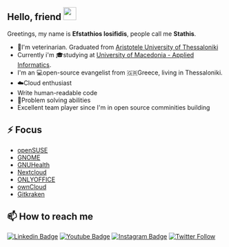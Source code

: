 ## Hello, friend <img src="https://raw.githubusercontent.com/aemmadi/aemmadi/master/wave.gif" width="30px">

Greetings, my name is **Efstathios Iosifidis**, people call me **Stathis**.  
- 🐶I'm veterinarian. Graduated from [Aristotele University of Thessaloniki](https://www.vet.auth.gr/en/)    
- Currently i'm 🎓studying at [University of Macedonia - Applied Informatics](https://www.uom.gr/dai).  
- I'm an 💻open-source evangelist from 🇬🇷Greece, living in Thessaloniki.  
- ☁️Cloud enthusiast
- Write human-readable code 
- 💭Problem solving abilities 
- Excellent team player since I'm in open source comminities building

## ⚡ Focus

* [openSUSE](https://opensuse.org)  
* [GNOME](https://gnome.org)  
* [GNUHealth](https://www.gnuhealth.org/)  
* [Nextcloud](https://nextcloud.com)
* [ONLYOFFICE](https://www.onlyoffice.com/)  
* [ownCloud](https://owncloud.com/)  
* [Gitkraken](https://gitkraken.link/iosifidis)

## 📫 How to reach me

[![Linkedin Badge](https://img.shields.io/badge/-LinkedIn-blue?style=flat-square&logo=Linkedin&logoColor=white&link=https://www.linkedin.com/in/eiosifidis/)](https://www.linkedin.com/in/eiosifidis/)
[![Youtube Badge](https://img.shields.io/badge/-Youtube-darkred?style=flat-square&logo=youtube&logoColor=white&link=https://www.youtube.com/c/EfstathiosIosifidis)](https://www.youtube.com/c/EfstathiosIosifidis)
[![Instagram Badge](https://img.shields.io/badge/-@e.iosifidis-ff69b4?style=flat-square&logo=instagram&logoColor=black&link=https://www.instagram.com/e.iosifidis/)](https://www.instagram.com/e.iosifidis/)
[![Twitter Follow](https://img.shields.io/twitter/follow/eiosifidis?style=social)](https://twitter.com/eiosifidis)

<!--
**iosifidis/iosifidis** is a ✨ _special_ ✨ repository because its `README.md` (this file) appears on your GitHub profile.

Here are some ideas to get you started:

- 🔭 I’m currently working on ...
- 🌱 I’m currently learning ...
- 👯 I’m looking to collaborate on ...
- 🤔 I’m looking for help with ...
- 💬 Ask me about ...
- 📫 How to reach me: ...
- 😄 Pronouns: ...
- ⚡ Fun fact: ...

Template from: https://github.com/anuraghazra/github-readme-stats 
-->
